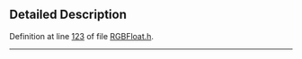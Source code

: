 ## Detailed Description

Definition at line <a href="RGBFloat_8h-source.md#l00123" class="el">123</a> of file <a href="RGBFloat_8h-source.md" class="el">RGBFloat.h</a>.

------------------------------------------------------------------------

